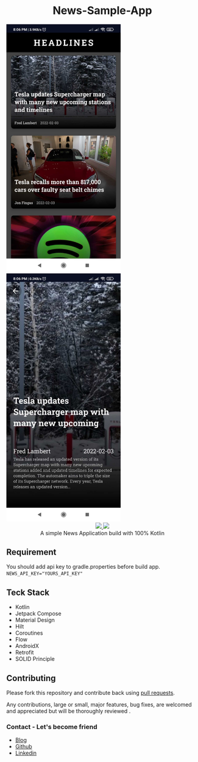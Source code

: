 <h1 align="center">News-Sample-App</h1>

<div align="center>
    <img src = "https://github.com/amankumar367/News-Sample-App/blob/master/Media/1643899024417.jpg" width = "300px"/>
    <img src = "https://github.com/amankumar367/News-Sample-App/blob/master/Media/1643899024414.jpg" width = "300px"/>
    <img src = "https://github.com/amankumar367/News-Sample-App/blob/master/Media/1643899024408.jpg" width = "300px"/>
</div>

<div align="center">
    <a href = "https://www.android.com/">
      <img src = "https://img.shields.io/badge/Platform-Android-blue.svg" />
    </a>
    <a href = "https://developer.android.com/jetpack">
      <img src = "https://img.shields.io/badge/Jetpack-Compose-brightgreen" />
    </a>
</div>

<div align="center">A simple News Application build with 100% Kotlin</div>

## Requirement
You should add api key to gradle.properties before build app.
`NEWS_API_KEY="YOURS_API_KEY"`

## Teck Stack

* Kotlin
* Jetpack Compose
* Material Design
* Hilt 
* Coroutines
* Flow
* AndroidX
* Retrofit
* SOLID Principle

## Contributing

Please fork this repository and contribute back using
[pull requests](https://github.com/amankumar367/News-Sample-App/pulls).

Any contributions, large or small, major features, bug fixes, are welcomed and appreciated
but will be thoroughly reviewed .

### Contact - Let's become friend
- [Blog](http://amankumar.dev/)
- [Github](https://github.com/amankumar367/)
- [Linkedin](https://www.linkedin.com/in/aman-kumar-148004153/)

